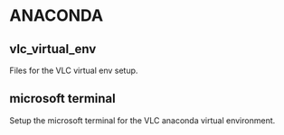 # ANACONDA
 
## vlc_virtual_env
Files for the VLC virtual env setup.


## microsoft terminal
Setup the microsoft terminal for the VLC anaconda virtual environment.